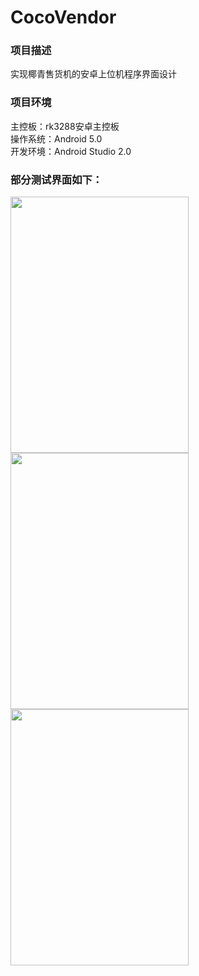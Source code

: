# CocoVendor

### 项目描述     
实现椰青售货机的安卓上位机程序界面设计    
  
### 项目环境   
主控板：rk3288安卓主控板   
操作系统：Android 5.0   
开发环境：Android Studio 2.0   
    
### 部分测试界面如下：       
<img width="285" height="410" src="https://github.com/TinyAurora/CocoVendor/blob/another/%E6%B5%8B%E8%AF%95%E7%95%8C%E9%9D%A21.gif"/>
<img width="285" height="410" src="https://github.com/TinyAurora/CocoVendor/blob/another/%E6%B5%8B%E8%AF%95%E7%95%8C%E9%9D%A22.jpg"/>  
<img width="285" height="410" src="https://github.com/TinyAurora/CocoVendor/blob/another/%E6%B5%8B%E8%AF%95%E7%95%8C%E9%9D%A23.jpg"/> 


